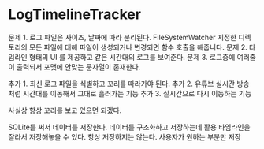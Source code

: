 # LogTimelineTracker



문제 1. 로그 파일은 사이즈, 날짜에 따라 분리된다.
       FileSystemWatcher 지정한 디렉토리의 모든 파일에 대해 파일이 생성되거나 변경되면 함수 호출을 해줍니다.
문제 2. 타임라인 형태의 UI 를 제공하고 같은 시간대의 로그를 보여준다. 
문제 3. 로그중에 여러줄이 출력되서 포맷에 안맞는 문자열이 존재한다.


추가 1. 최신 로그 파일을 식별하고 꼬리를 따라가야 된다.
추가 2. 유튜브 실시간 방송 처럼 시간대를 이동해서 그대로 흘러가는 기능
추가 3. 실시간으로 다시 이동하는 기능

사실상 항상 꼬리를 보고 있으면 되겠다.

SQLite를 써서 데이터를 저장한다. 데이터를 구조화하고 저장하는데 활용 타임라인을 잘라서 저장해놓을 수 있다.
항상 저장하지는 않는다. 사용자가 원하는 부분만 저장 
